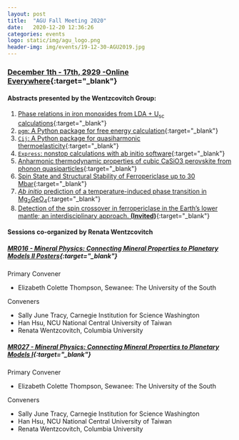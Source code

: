 ```yaml
---
layout: post
title:  "AGU Fall Meeting 2020"
date:   2020-12-20 12:36:26
categories: events
logo: static/img/agu_logo.png
header-img: img/events/19-12-30-AGU2019.jpg
---
```


### [December 1th - 17th, 2929 -Online Everywhere](https://www.agu.org/Fall-Meeting){:target="_blank"}

#### Abstracts presented by the Wentzcovitch Group:

1. [Phase relations in iron monoxides from LDA + U<sub>sc</sub> calculations](https://agu.confex.com/agu/fm20/meetingapp.cgi/Paper/678317){:target="_blank"}
2. [``pgm``: A Python package for free energy calculation](https://agu.confex.com/agu/fm20/meetingapp.cgi/Paper/688953){:target="_blank"}
3. [``Cij``: A Python package for quasiharmonic thermoelasticity](https://agu.confex.com/agu/fm20/meetingapp.cgi/Paper/695770){:target="_blank"}
3. [``Express``: nonstop calculations with ab initio software](https://agu.confex.com/agu/fm20/meetingapp.cgi/Paper/755665){:target="_blank"}
4. [Anharmonic thermodynamic properties of cubic CaSiO3 perovskite from phonon quasiparticles](https://agu.confex.com/agu/fm20/meetingapp.cgi/Paper/688972){:target="_blank"}
5. [Spin State and Structural Stability of Ferropericlase up to 30 Mbar](https://agu.confex.com/agu/fm20/meetingapp.cgi/Paper/705209){:target="_blank"}
6. [_Ab initio_ prediction of a temperature-induced phase transition in Mg<sub>2</sub>GeO<sub>4</sub>](https://agu.confex.com/agu/fm20/meetingapp.cgi/Paper/677592){:target="_blank"}
7. [Detection of the spin crossover in ferropericlase in the Earth’s lower mantle; an interdisciplinary approach. **(Invited)**](https://agu.confex.com/agu/fm20/meetingapp.cgi/Paper/692138){:target="_blank"}


#### Sessions co-organized by Renata Wentzcovitch 

##### [MR016 - Mineral Physics: Connecting Mineral Properties to Planetary Models II Posters](https://agu.confex.com/agu/fm20/meetingapp.cgi/Session/108148){:target="_blank"}

Primary Convener
* Elizabeth Colette Thompson, Sewanee: The University of the South

Conveners
* Sally June Tracy, Carnegie Institution for Science Washington
* Han Hsu, NCU National Central University of Taiwan
* Renata Wentzcovitch, Columbia University

##### [MR027 - Mineral Physics: Connecting Mineral Properties to Planetary Models I](https://agu.confex.com/agu/fm20/meetingapp.cgi/Session/110580){:target="_blank"}

Primary Convener
* Elizabeth Colette Thompson, Sewanee: The University of the South

Conveners
* Sally June Tracy, Carnegie Institution for Science Washington
* Han Hsu, NCU National Central University of Taiwan
* Renata Wentzcovitch, Columbia University
